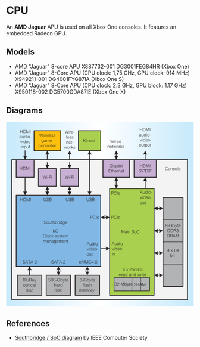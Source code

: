 # CPU
An __AMD Jaguar__ APU is used on all Xbox One consoles. It features an embedded Radeon GPU.

## Models
- AMD "Jaguar" 8-core APU X887732-001 DG3001FEG84HR (Xbox One)
- AMD "Jaguar" 8-Core APU (CPU clock: 1,75 GHz, GPU clock: 914 MHz) X949211-001 DG4001FYG87IA (Xbox One S)
- AMD "Jaguar" 8-Core APU (CPU clock: 2.3 GHz, GPU block: 1.17 GHz) X950118-002 DG5700GDA87IE (Xbox One X)

## Diagrams
![Durango Southbridge SoC schema](../_files/durango_southbridge_soc.gif)

## References
- [Southbridge / SoC diagram](https://www.computer.org) by IEEE Computer Society